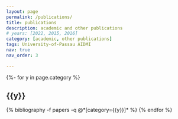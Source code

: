 ```yaml
---
layout: page
permalink: /publications/
title: publications
description: academic and other publications
# years: [2022, 2015, 2016]
category: [academic, other publications]
tags: University-of-Passau AIDMI
nav: true
nav_order: 3

---
```

<!-- _pages/publications.md -->

<!-- 
{%- for y in page.years %} 
  <h2 class="year">{{y}}</h2>
  {% bibliography -f papers -q @*[year={{y}}]* %}
{% endfor %}

{%- for y in page.category %}
  <h2 class="category">{{y}}</h2>
  {% bibliography -f papers -q @*[category={{y}}]* %}
{% endfor %}
-->

<div class="publications">

{%- for y in page.category %}
  <h2 class="category">{{y}}</h2>
  {% bibliography -f papers -q @*[category={{y}}]* %}
{% endfor %}

</div>